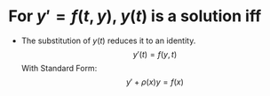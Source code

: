 # For $y'=f(t,y)$, $y(t)$ is a solution iff
* The substitution of $y(t)$ reduces it to an identity.
$$y'(t)=f(y,t)$$
With Standard Form:
$$y'+\rho(x)y=f(x)$$
